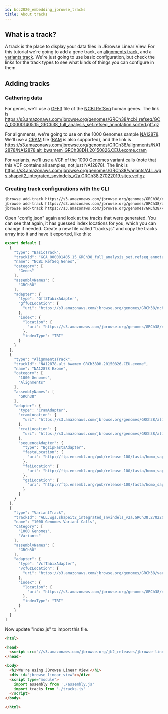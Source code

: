 ```yaml
---
id: bcc2020_embedding_jbrowse_tracks
title: About tracks
---
```


## What is a track?

A track is the place to display your data files in JBrowse Linear View. For this
tutorial we're going to add a gene track, an
[alignments track](user_alignments), and a [variants track](user_variants).
We're just going to use basic configuration, but check the links for the track
types to see what kinds of things you can configure in them.

## Adding tracks

### Gathering data

For genes, we'll use a
[GFF3](https://github.com/The-Sequence-Ontology/Specifications/blob/5c119af6316ccfbc6975af86d0e34157226d208d/gff3.md)
file of the [NCBI RefSeq](https://www.ncbi.nlm.nih.gov/refseq/) human genes. The
link is
https://s3.amazonaws.com/jbrowse.org/genomes/GRCh38/ncbi_refseq/GCA_000001405.15_GRCh38_full_analysis_set.refseq_annotation.sorted.gff.gz

For alignments, we're going to use on the 1000 Genomes sample
[NA12878](https://www.internationalgenome.org/data-portal/sample/NA12878). We'll
use a [CRAM](https://samtools.github.io/hts-specs/CRAMv3.pdf) file
([BAM](https://samtools.github.io/hts-specs/SAMv1.pdf) is also supported), and
the link is
https://s3.amazonaws.com/jbrowse.org/genomes/GRCh38/alignments/NA12878/NA12878.alt_bwamem_GRCh38DH.20150826.CEU.exome.cram

For variants, we'll use a
[VCF](https://samtools.github.io/hts-specs/VCFv4.3.pdf) of the 1000 Genomes
variant calls (note that this VCF contains all samples, not just NA12878). The
link is
https://s3.amazonaws.com/jbrowse.org/genomes/GRCh38/variants/ALL.wgs.shapeit2_integrated_snvindels_v2a.GRCh38.27022019.sites.vcf.gz

### Creating track configurations with the CLI

```sh
jbrowse add-track https://s3.amazonaws.com/jbrowse.org/genomes/GRCh38/ncbi_refseq/GCA_000001405.15_GRCh38_full_analysis_set.refseq_annotation.sorted.gff.gz --name "NCBI RefSeq Genes" --category "Genes" --skipCheck
jbrowse add-track https://s3.amazonaws.com/jbrowse.org/genomes/GRCh38/alignments/NA12878/NA12878.alt_bwamem_GRCh38DH.20150826.CEU.exome.cram --name "NA12878 Exome" --category "1000 Genomes, Alignments" --skipCheck
jbrowse add-track https://s3.amazonaws.com/jbrowse.org/genomes/GRCh38/variants/ALL.wgs.shapeit2_integrated_snvindels_v2a.GRCh38.27022019.sites.vcf.gz --name "1000 Genomes Variant Calls" --category "1000 Genomes, Variants" --skipCheck
```

Open "config.json" again and look at the tracks that were generated. You can see
that again, it has guessed index locations for you, which you can change if
needed. Create a new file called "tracks.js" and copy the tracks array into it
and have it exported, like this:

```javascript title="tracks.js"
export default [
  {
    "type": "BasicTrack",
    "trackId": "GCA_000001405.15_GRCh38_full_analysis_set.refseq_annotation.sorted.gff",
    "name": "NCBI RefSeq Genes",
    "category": [
      "Genes"
    ],
    "assemblyNames": [
      "GRCh38"
    ],
    "adapter": {
      "type": "Gff3TabixAdapter",
      "gffGzLocation": {
        "uri": "https://s3.amazonaws.com/jbrowse.org/genomes/GRCh38/ncbi_refseq/GCA_000001405.15_GRCh38_full_analysis_set.refseq_annotation.sorted.gff.gz"
      },
      "index": {
        "location": {
          "uri": "https://s3.amazonaws.com/jbrowse.org/genomes/GRCh38/ncbi_refseq/GCA_000001405.15_GRCh38_full_analysis_set.refseq_annotation.sorted.gff.gz.tbi"
        },
        "indexType": "TBI"
      }
    }
  },
  {
    "type": "AlignmentsTrack",
    "trackId": "NA12878.alt_bwamem_GRCh38DH.20150826.CEU.exome",
    "name": "NA12878 Exome",
    "category": [
      "1000 Genomes",
      "Alignments"
    ],
    "assemblyNames": [
      "GRCh38"
    ],
    "adapter": {
      "type": "CramAdapter",
      "cramLocation": {
        "uri": "https://s3.amazonaws.com/jbrowse.org/genomes/GRCh38/alignments/NA12878/NA12878.alt_bwamem_GRCh38DH.20150826.CEU.exome.cram"
      },
      "craiLocation": {
        "uri": "https://s3.amazonaws.com/jbrowse.org/genomes/GRCh38/alignments/NA12878/NA12878.alt_bwamem_GRCh38DH.20150826.CEU.exome.cram.crai"
      },
      "sequenceAdapter": {
        "type": "BgzipFastaAdapter",
        "fastaLocation": {
          "uri": "http://ftp.ensembl.org/pub/release-100/fasta/homo_sapiens/dna_index/Homo_sapiens.GRCh38.dna.toplevel.fa.gz"
        },
        "faiLocation": {
          "uri": "http://ftp.ensembl.org/pub/release-100/fasta/homo_sapiens/dna_index/Homo_sapiens.GRCh38.dna.toplevel.fa.gz.fai"
        },
        "gziLocation": {
          "uri": "http://ftp.ensembl.org/pub/release-100/fasta/homo_sapiens/dna_index/Homo_sapiens.GRCh38.dna.toplevel.fa.gz.gzi"
        }
      }
    }
  },
  {
    "type": "VariantTrack",
    "trackId": "ALL.wgs.shapeit2_integrated_snvindels_v2a.GRCh38.27022019.sites.vcf",
    "name": "1000 Genomes Variant Calls",
    "category": [
      "1000 Genomes",
      "Variants"
    ],
    "assemblyNames": [
      "GRCh38"
    ],
    "adapter": {
      "type": "VcfTabixAdapter",
      "vcfGzLocation": {
        "uri": "https://s3.amazonaws.com/jbrowse.org/genomes/GRCh38/variants/ALL.wgs.shapeit2_integrated_snvindels_v2a.GRCh38.27022019.sites.vcf.gz"
      },
      "index": {
        "location": {
          "uri": "https://s3.amazonaws.com/jbrowse.org/genomes/GRCh38/variants/ALL.wgs.shapeit2_integrated_snvindels_v2a.GRCh38.27022019.sites.vcf.gz.tbi"
        },
        "indexType": "TBI"
      }
    }
  }
]
```

Now update "index.js" to import this file.

```html {12} title="index.html"
<html>

<head>
  <script src="//s3.amazonaws.com/jbrowse.org/jb2_releases/jbrowse-linear-view/jbrowse-linear-view@v0.0.1-beta.0/umd/jbrowse-linear-view.js"></script>
</head>

<body>
  <h1>We're using JBrowse Linear View!</h1>
  <div id="jbrowse_linear_view"></div>
  <script type="module">
    import assembly from './assembly.js'
    import tracks from './tracks.js'
  </script>
</body>

</html>
```

